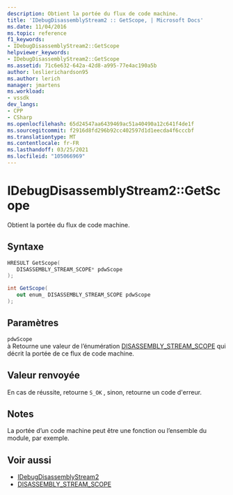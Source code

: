 ```yaml
---
description: Obtient la portée du flux de code machine.
title: 'IDebugDisassemblyStream2 :: GetScope, | Microsoft Docs'
ms.date: 11/04/2016
ms.topic: reference
f1_keywords:
- IDebugDisassemblyStream2::GetScope
helpviewer_keywords:
- IDebugDisassemblyStream2::GetScope
ms.assetid: 71c6e632-642a-42d8-a995-77e4ac190a5b
author: leslierichardson95
ms.author: lerich
manager: jmartens
ms.workload:
- vssdk
dev_langs:
- CPP
- CSharp
ms.openlocfilehash: 65d24547aa6439469ac51a40490a12c641f4de1f
ms.sourcegitcommit: f2916d8fd296b92cc402597d1d1eecda4f6cccbf
ms.translationtype: MT
ms.contentlocale: fr-FR
ms.lasthandoff: 03/25/2021
ms.locfileid: "105066969"
---
```

# <a name="idebugdisassemblystream2getscope"></a>IDebugDisassemblyStream2::GetScope
Obtient la portée du flux de code machine.

## <a name="syntax"></a>Syntaxe

```cpp
HRESULT GetScope( 
   DISASSEMBLY_STREAM_SCOPE* pdwScope
);
```

```csharp
int GetScope( 
   out enum_ DISASSEMBLY_STREAM_SCOPE pdwScope
);
```

## <a name="parameters"></a>Paramètres
`pdwScope`\
à Retourne une valeur de l’énumération [DISASSEMBLY_STREAM_SCOPE](../../../extensibility/debugger/reference/disassembly-stream-scope.md) qui décrit la portée de ce flux de code machine.

## <a name="return-value"></a>Valeur renvoyée
 En cas de réussite, retourne `S_OK` , sinon, retourne un code d'erreur.

## <a name="remarks"></a>Notes
 La portée d’un code machine peut être une fonction ou l’ensemble du module, par exemple.

## <a name="see-also"></a>Voir aussi
- [IDebugDisassemblyStream2](../../../extensibility/debugger/reference/idebugdisassemblystream2.md)
- [DISASSEMBLY_STREAM_SCOPE](../../../extensibility/debugger/reference/disassembly-stream-scope.md)
